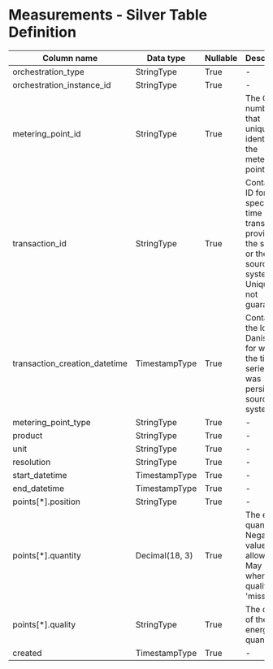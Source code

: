 # Measurements - Silver Table Definition

| Column name | Data type | Nullable | Description | Constraints |
| - | - | - | - | - |
| orchestration_type | StringType | True | - | - |
| orchestration_instance_id | StringType | True | - | - |
| metering_point_id | StringType | True | The GSRN number that uniquely identifies the metering point | Exactly 18 digits |
| transaction_id | StringType | True | Contains an ID for the specific time series transaction, provided by the sender or the source system. Uniqueness not guaranteed | - |
| transaction_creation_datetime | TimestampType | True | Contains the local Danish time for when the time series data was persisted in source system | - |
| metering_point_type | StringType | True | - | - |
| product | StringType | True | - | - |
| unit | StringType | True | - | - |
| resolution | StringType | True | - | - |
| start_datetime | TimestampType | True | - | - |
| end_datetime | TimestampType | True | - | - |
| points[*].position | StringType | True | - | - |
| points[*].quantity | Decimal(18, 3) | True | The energy quantity. Negative values allowed. May be null when the quality is 'missing' | - |
| points[*].quality | StringType | True | The quality of the energy quantity. | - |
| created | TimestampType | True | - | - |
